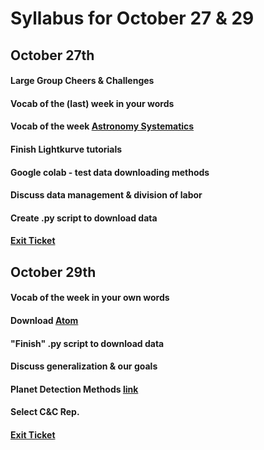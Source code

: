 # Syllabus for October 27 & 29


## October 27th
#### Large Group Cheers & Challenges
#### Vocab of the (last) week in your words
#### Vocab of the week [Astronomy Systematics](https://www.astro.umd.edu/~miller/teaching/astr601/lecture18.pdf) 
#### Finish Lightkurve tutorials
#### Google colab - test data downloading methods
#### Discuss data management & division of labor
#### Create .py script to download data
#### [Exit Ticket](https://docs.google.com/forms/d/e/1FAIpQLSfhexyVY226Fo7eyEtHve_MwAFkbjSh_eVrbftjhPyLBquDqQ/viewform?usp=sf_link)



## October 29th
 
#### Vocab of the week in your own words
#### Download [Atom](https://atom.io)
#### "Finish" .py script to download data
#### Discuss generalization & our goals
#### Planet Detection Methods [link](https://exoplanets.nasa.gov/tess/)
#### Select C&C Rep.
#### [Exit Ticket](https://docs.google.com/forms/d/e/1FAIpQLSfhexyVY226Fo7eyEtHve_MwAFkbjSh_eVrbftjhPyLBquDqQ/viewform?usp=sf_link)




